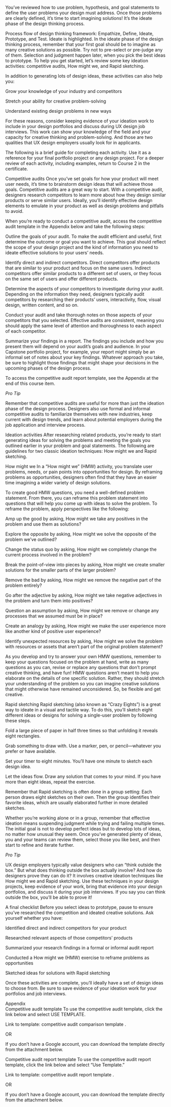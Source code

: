You’ve reviewed how to use problem, hypothesis, and goal statements to define the user problems your design must address. Once those problems are clearly defined, it’s time to start imagining solutions! It’s the ideate phase of the design thinking process.

Process flow of design thinking framework: Empathize, Define, Ideate, Prototype, and Test. Ideate is highlighted.
In the ideate phase of the design thinking process, remember that your first goal should be to imagine as many creative solutions as possible. Try not to pre-select or pre-judge any of them. Selection and judgment happen later, when you pick the best ideas to prototype. To help you get started, let’s review some key ideation activities: competitive audits, How might we, and Rapid sketching. 

In addition to generating lots of design ideas, these activities can also help you:

Grow your knowledge of your industry and competitors 

Stretch your ability for creative problem-solving

Understand existing design problems in new ways

For these reasons, consider keeping evidence of your ideation work to include in your design portfolios and discuss during UX design job interviews. This work can show your knowledge of the field and your capacity for creative thinking and problem-solving. And those are two qualities that UX design employers usually look for in applicants.

The following is a brief guide for completing each activity. Use it as a reference for your final portfolio project or any design project. For a deeper review of each activity, including examples, return to Course 2 in the certificate.



Competitive audits
Once you’ve set goals for how your product will meet user needs, it’s time to brainstorm design ideas that will achieve those goals. Competitive audits are a great way to start. With a competitive audit, designers research competitors to learn more about how they design similar products or serve similar users. Ideally, you’ll identify effective design elements to emulate in your product as well as design problems and pitfalls to avoid.

When you’re ready to conduct a competitive audit, access the competitive audit template in the Appendix below and take the following steps:

Outline the goals of your audit. To make the audit efficient and useful, first determine the outcome or goal you want to achieve. This goal should reflect the scope of your design project and the kind of information you need to ideate effective solutions to your users’ needs.

Identify direct and indirect competitors. Direct competitors offer products that are similar to your product and focus on the same users. Indirect competitors offer similar products to a different set of users, or they focus on the same set of users and offer different products.

Determine the aspects of your competitors to investigate during your audit. Depending on the information they need, designers typically audit competitors by researching their products’ users, interactivity, flow, visual design, written content, and so on.

Conduct your audit and take thorough notes on those aspects of your competitors that you selected. Effective audits are consistent, meaning you should apply the same level of attention and thoroughness to each aspect of each competitor.

Summarize your findings in a report. The findings you include and how you present them will depend on your audit’s goals and audience. In your Capstone portfolio project, for example, your report might simply be an informal set of notes about your key findings. Whatever approach you take, be sure to highlight those findings that might shape your decisions in the upcoming phases of the design process.

To access the competitive audit report template, see the Appendix at the end of this course item.

*Pro Tip* 

Remember that competitive audits are useful for more than just the ideation phase of the design process. Designers also use formal and informal competitive audits to familiarize themselves with new industries, keep current with design trends, and learn about potential employers during the job application and interview process.



Ideation activities
After researching related products, you’re ready to start generating ideas for solving the problems and meeting the goals you outlined earlier in your problem and goal statements. The following are guidelines for two classic ideation techniques: How might we and Rapid sketching.

How might we
In a “How might we” (HMW) activity, you translate user problems, needs, or pain points into opportunities for design. By reframing problems as opportunities, designers often find that they have an easier time imagining a wider variety of design solutions.

To create good HMW questions, you need a well-defined problem statement. From there, you can reframe this problem statement into questions that will help you come up with ideas to solve the problem. To reframe the problem, apply perspectives like the following:

Amp up the good by asking, How might we take any positives in the problem and use them as solutions?

Explore the opposite by asking, How might we solve the opposite of the problem we’ve outlined?

Change the status quo by asking, How might we completely change the current process involved in the problem?

Break the point-of-view into pieces by asking, How might we create smaller solutions for the smaller parts of the larger problem?

Remove the bad by asking, How might we remove the negative part of the problem entirely?

Go after the adjective by asking, How might we take negative adjectives in the problem and turn them into positives?

Question an assumption by asking, How might we remove or change any processes that we assumed must be in place?

Create an analogy by asking, How might we make the user experience more like another kind of positive user experience?

Identify unexpected resources by asking, How might we solve the problem with resources or assets that aren’t part of the original problem statement?

As you develop and try to answer your own HMW questions, remember to keep your questions focused on the problem at hand, write as many questions as you can, revise or replace any questions that don’t prompt creative thinking, and have fun! HMW questions aren’t meant to help you elaborate on the details of one specific solution. Rather, they should stretch your understanding of the problem so you can imagine creative solutions that might otherwise have remained unconsidered. So, be flexible and get creative.

Rapid sketching
Rapid sketching (also known as “Crazy Eights”) is a great way to ideate in a visual and tactile way. To do this, you’ll sketch eight different ideas or designs for solving a single-user problem by following these steps.

Fold a large piece of paper in half three times so that unfolding it reveals eight rectangles.

Grab something to draw with. Use a marker, pen, or pencil—whatever you prefer or have available.

Set your timer to eight minutes. You’ll have one minute to sketch each design idea.

Let the ideas flow. Draw any solution that comes to your mind. If you have more than eight ideas, repeat the exercise.

Remember that Rapid sketching is often done in a group setting: Each person draws eight sketches on their own. Then the group identifies their favorite ideas, which are usually elaborated further in more detailed sketches. 

Whether you’re working alone or in a group, remember that effective ideation means suspending judgment while trying and failing multiple times. The initial goal is not to develop perfect ideas but to develop lots of ideas, no matter how unusual they seem. Once you’ve generated plenty of ideas, you and your teams can review them, select those you like best, and then start to refine and iterate further.

*Pro Tip* 

UX design employers typically value designers who can “think outside the box.” But what does thinking outside the box actually involve? And how do designers prove they can do it? It involves creative ideation techniques like How might we and Rapid sketching. Use these techniques in your design projects, keep evidence of your work, bring that evidence into your design portfolios, and discuss it during your job interviews. If you say you can think outside the box, you’ll be able to prove it!



A final checklist
Before you select ideas to prototype, pause to ensure you’ve researched the competition and ideated creative solutions. Ask yourself whether you have:

Identified direct and indirect competitors for your product

Researched relevant aspects of those competitors’ products

Summarized your research findings in a formal or informal audit report

Conducted a How might we (HMW) exercise to reframe problems as opportunities

Sketched ideas for solutions with Rapid sketching

Once these activities are complete, you’ll ideally have a set of design ideas to choose from. Be sure to save evidence of your ideation work for your portfolios and job interviews.



 Appendix  
Competitive audit template
To use the competitive audit template, click the link below and select USE TEMPLATE.

Link to template: 
competitive audit comparison template
.

OR 

If you don’t have a Google account, you can download the template directly from the attachment below.

Competitive audit report template
To use the competitive audit report template, click the link below and select “Use Template.” 

Link to template: 
competitive audit report template
.

OR 

If you don’t have a Google account, you can download the template directly from the attachment below.